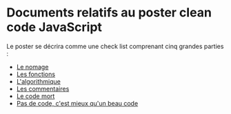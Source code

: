 Documents relatifs au poster clean code JavaScript
==

Le poster se décrira comme une check list comprenant cinq grandes parties :

* [Le nomage](./naming.md)
* [Les fonctions](./functions.md)
* [L'algorithmique](./algo.md)
* [Les commentaires](./comments.md)
* [Le code mort](./dead-code.md)
* [Pas de code, c'est mieux qu'un beau code](./empty-is-better-than-good.md)
